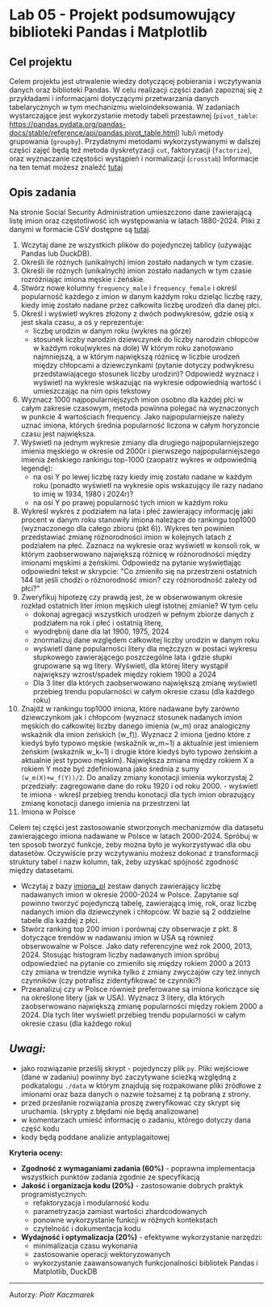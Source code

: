# Lab 05 - Projekt podsumowujący biblioteki Pandas i Matplotlib

## Cel projektu
Celem projektu jest utrwalenie wiedzy dotyczącej pobierania i wczytywania danych oraz biblioteki Pandas.
W celu realizacji części zadań zapoznaj się z przykładami i informacjami dotyczącymi przetwarzania danych tabelarycznych w tym mechanizmu wieloindeksowania. W zadaniach wystarczające jest wykorzystanie metody tabeli przestawnej (`pivot_table`: https://pandas.pydata.org/pandas-docs/stable/reference/api/pandas.pivot_table.html) lub/i metody grupowania (`groupby`). Przydatnymi metodami wykorzystywanymi w dalszej części zajęć będą też metoda dyskretyzacji `cut`, faktoryzacji (`factorize`), oraz wyznaczanie częstości wystąpień i normalizacji (`crosstab`)
Informacje na ten temat możesz znaleźć [tutaj](https://pandas.pydata.org/pandas-docs/stable/user_guide/reshaping.html)

## Opis zadania
Na stronie Social Security Administration umieszczono dane zawierającą listę imion oraz częstotliwość ich występowania w latach 1880-2024. Pliki z danymi w formacie CSV dostępne są [tutaj](https://www.ssa.gov/oact/babynames/names.zip).

1. Wczytaj dane ze wszystkich plików do pojedynczej tablicy (używając Pandas lub DuckDB).
2. Określi ile różnych (unikalnych) imion zostało nadanych w tym czasie.
3. Określi ile różnych (unikalnych) imion zostało nadanych w tym czasie rozróżniając imiona męskie i żeńskie.
4. Stwórz nowe kolumny `frequency_male` i `frequency_female` i określ popularność każdego z imion w danym każdym roku dzieląc liczbę razy, kiedy imię zostało nadane przez całkowita liczbę urodzeń dla danej płci.  
5. Określ i wyświetl wykres złożony z dwóch podwykresów, gdzie osią x jest skala czasu, a oś y reprezentuje:
   - liczbę urodzin w danym roku (wykres na górze)
   - stosunek liczby narodzin dziewczynek do liczby narodzin chłopców w każdym roku(wykres na dole)
W którym roku zanotowano najmniejszą, a w którym największą różnicę w liczbie urodzeń między chłopcami a dziewczynkami (pytanie dotyczy podwykresu przedstawiającego stosunek liczby urodzin)? Odpowiedź wyznacz i  wyświetl  na wykresie wskazując na wykresie odpowiednią wartość i umieszczając na nim opis tekstowy
6. Wyznacz 1000 najpopularniejszych imion osobno dla każdej płci w całym zakresie czasowym, metoda powinna polegać na wyznaczonych w punkcie 4 wartościach frequency. Jako najpopularniejsze należy uznać imiona, których średnia popularność liczona w całym horyzoncie czasu jest największa.
7. Wyświetl na jednym wykresie zmiany dla drugiego najpopularniejszego imienia męskiego w okresie od 2000r i  pierwszego najpopularniejszego imienia żeńskiego rankingu top-1000 (zaopatrz wykres w odpowiednią legendę):
    - na osi Y po lewej liczbę razy kiedy imię zostało nadane w każdym roku (ponadto wyświetl na wykresie opis wskazujący  ile razy nadano to imię w 1934, 1980 i 2024r)?
    - na osi Y po prawej popularność tych imion w każdym roku 
8. Wykreśl wykres z podziałem na lata i płeć zawierający informację jaki procent w danym roku stanowiły imiona należące do rankingu top1000 (wyznaczonego dla całego zbioru (pkt 6)). Wykres ten powinien przedstawiać zmianę różnorodności imion w kolejnych latach z podziałem na płeć. Zaznacz na wykresie oraz wyświetl w konsoli rok, w którym zaobserwowano największą różnicę w różnorodności między imionami męskimi a żeńskimi. Odpowiedz na pytanie wyświetlając odpowiedni tekst w skrypcie: "Co zmieniło się na przestrzeni ostatnich 144 lat jeśli chodzi o różnorodność imion? czy różnorodność zależy od płci?"
9. Zweryfikuj hipotezę czy prawdą jest, że w obserwowanym okresie rozkład ostatnich liter imion męskich uległ istotnej zmianie? W tym celu 
    - dokonaj agregacji wszystkich urodzeń w pełnym zbiorze danych z podziałem na rok i płeć i ostatnią literę,
    - wyodrębnij dane dla lat 1900, 1975, 2024
    - znormalizuj dane względem całkowitej liczby urodzin w danym roku
    - wyświetl dane popularności litery dla mężczyzn w postaci wykresu słupkowego zawierającego poszczególne lata i gdzie słupki grupowane są wg litery. Wyświetl, dla której litery wystąpił największy wzrost/spadek między rokiem 1900 a 2024
    - Dla 3 liter dla których zaobserwowano największą zmianę wyświetl przebieg trendu popularności w całym okresie  czasu (dla każdego roku)
10.   Znajdź w rankingu top1000 imiona, które nadawane były zarówno dziewczynkom jak i chłopcom (wyznacz stosunek nadanych imion męskich  do całkowitej liczby danego imienia (w_m) oraz analogiczny wskaźnik dla imion żeńskich (w_f)). Wyznacz 2 imiona (jedno które z kiedyś było typowo męskie (wskaźnik w_m~1) a aktualnie jest imieniem żeńskim (wskaźnik w_k~1) i drugie które kiedyś było typowo żeńskim a aktualnie jest typowo męskim). Największa zmiana między rokiem X a rokiem Y może być zdefiniowana jako średnia z sumy `(w_m(X)+w_f(Y))/2`. Do analizy zmiany konotacji imienia wykorzystaj 2 przedziały: zagregowane dane do roku 1920 i od roku 2000. 
     - wyświetl te imiona
     - wkreśl przebieg trendu konotacji dla tych imion obrazujący zmianę konotacji danego imienia na przestrzeni lat
11.  Imiona w Polsce
    
Celem tej części jest zastosowanie stworzonych mechanizmów dla datasetu zawierającego imiona nadawane w Polsce w latach 2000-2024. Spróbuj w ten sposob tworzyć funkcje, żeby można było je wykorzystywać dla obu datasetów. Oczywiście przy wczytywaniu możesz dokonać z transformacji struktury tabel i nazw kolumn, tak, żeby uzyskać spójność zgodność między datasetami.

- Wczytaj z bazy [imiona_pl](https://chmura.put.poznan.pl/s/foC9qaKz7B8cQBK) zestaw danych zawierający liczbę nadawanych imion w okresie 2000-2024 w Polsce. Zapytanie sql powinno tworzyć pojedynczą tabelę, zawierającą imię, rok, oraz liczbę nadanych imion dla dziewczynek i chłopców. W bazie są 2 oddzielne tabele dla każdej z płci.
- Stwórz ranking top 200 imion i porównaj czy obserwacje z pkt. 8 dotyczące trendów w nadawaniu imion w USA są również obserwowalne w Polsce. Jako daty referencyjne weź rok 2000, 2013, 2024. Stosując histogram liczby nadawanych imion spróbuj odpowiedzieć na pytanie co zmieniło się między rokiem 2000 a 2013 czy zmiana w trendzie wynika tylko z zmiany zwyczajów czy też innych czynników (czy potrafisz zidentyfikować te czynniki?)
- Przeanalizuj czy w Polsce również preferowane są imiona kończące się na określone litery (jak w USA). Wyznacz 3 litery, dla których zaobserwowano największą zmianę popularności między rokiem 2000 a 2024. Dla tych liter wyświetl przebieg trendu popularności w całym okresie czasu (dla każdego roku)


## *Uwagi:*
- jako rozwiązanie prześlij skrypt - pojedynczy plik `py`. Pliki wejściowe (dane w zadaniu) powinny być zaczytywane ścieżką względną z podkatalogu `./data` w którym znajdują się rozpakowane pliki źródłowe z imionami oraz baza danych o nazwie tożsamej z tą pobraną z strony. 
- przed przesłanie rozwiązania proszę zweryfikować czy skrypt się uruchamia. (skrypty z błędami nie będą analizowane)
- w komentarzach umieść informację o zadaniu, którego dotyczy dana część kodu
- kody będą poddane analizie antyplagaitowej

**Kryteria oceny:**

- **Zgodność z wymaganiami zadania (60%)** - poprawna implementacja wszystkich punktów zadania zgodnie ze specyfikacją
- **Jakość i organizacja kodu (20%)** - zastosowanie dobrych praktyk programistycznych:
  - refaktoryzacja i modularność kodu
  - parametryzacja zamiast wartości zhardcodowanych
  - ponowne wykorzystanie funkcji w różnych kontekstach
  - czytelność i dokumentacja kodu
- **Wydajność i optymalizacja (20%)** - efektywne wykorzystanie narzędzi:
  - minimalizacja czasu wykonania
  - zastosowanie operacji wektoryzowanych
  - wykorzystanie zaawansowanych funkcjonalności bibliotek Pandas i Matplotlib, DuckDB

---
Autorzy: *Piotr Kaczmarek* 

